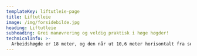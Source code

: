 ```yaml
---
templateKey: liftutleie-page
title: Liftutleie
image: /img/forsidebilde.jpg
heading: Liftutleie
subheading: Grei manøvrering og veldig praktisk i høge høgder!
technicalInfo: >-
  Arbeidshøgde er 18 meter, og den når ut 10,6 meter horisontalt fra sentrum. Grei manøvrering og svært praktisk i høge høyder!
---
```

